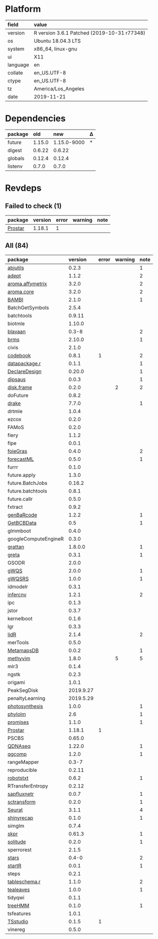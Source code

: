 # Platform

|field    |value                                       |
|:--------|:-------------------------------------------|
|version  |R version 3.6.1 Patched (2019-10-31 r77348) |
|os       |Ubuntu 18.04.3 LTS                          |
|system   |x86_64, linux-gnu                           |
|ui       |X11                                         |
|language |en                                          |
|collate  |en_US.UTF-8                                 |
|ctype    |en_US.UTF-8                                 |
|tz       |America/Los_Angeles                         |
|date     |2019-11-21                                  |

# Dependencies

|package |old    |new         |Δ  |
|:-------|:------|:-----------|:--|
|future  |1.15.0 |1.15.0-9000 |*  |
|digest  |0.6.22 |0.6.22      |   |
|globals |0.12.4 |0.12.4      |   |
|listenv |0.7.0  |0.7.0       |   |

# Revdeps

## Failed to check (1)

|package                        |version |error |warning |note |
|:------------------------------|:-------|:-----|:-------|:----|
|[Prostar](failures.md#prostar) |1.18.1  |1     |        |     |

## All (84)

|package                                         |version   |error |warning |note |
|:-----------------------------------------------|:---------|:-----|:-------|:----|
|[abjutils](problems.md#abjutils)                |0.2.3     |      |        |1    |
|[adept](problems.md#adept)                      |1.1.2     |      |        |2    |
|[aroma.affymetrix](problems.md#aromaaffymetrix) |3.2.0     |      |        |2    |
|[aroma.core](problems.md#aromacore)             |3.2.0     |      |        |2    |
|[BAMBI](problems.md#bambi)                      |2.1.0     |      |        |1    |
|BatchGetSymbols                                 |2.5.4     |      |        |     |
|batchtools                                      |0.9.11    |      |        |     |
|biotmle                                         |1.10.0    |      |        |     |
|[blavaan](problems.md#blavaan)                  |0.3-8     |      |        |2    |
|[brms](problems.md#brms)                        |2.10.0    |      |        |1    |
|civis                                           |2.1.0     |      |        |     |
|[codebook](problems.md#codebook)                |0.8.1     |1     |        |2    |
|[datapackage.r](problems.md#datapackager)       |0.1.1     |      |        |1    |
|[DeclareDesign](problems.md#declaredesign)      |0.20.0    |      |        |1    |
|[dipsaus](problems.md#dipsaus)                  |0.0.3     |      |        |1    |
|[disk.frame](problems.md#diskframe)             |0.2.0     |      |2       |2    |
|doFuture                                        |0.8.2     |      |        |     |
|[drake](problems.md#drake)                      |7.7.0     |      |        |1    |
|drtmle                                          |1.0.4     |      |        |     |
|ezcox                                           |0.2.0     |      |        |     |
|FAMoS                                           |0.2.0     |      |        |     |
|fiery                                           |1.1.2     |      |        |     |
|fipe                                            |0.0.1     |      |        |     |
|[foieGras](problems.md#foiegras)                |0.4.0     |      |        |2    |
|[forecastML](problems.md#forecastml)            |0.5.0     |      |        |1    |
|furrr                                           |0.1.0     |      |        |     |
|future.apply                                    |1.3.0     |      |        |     |
|future.BatchJobs                                |0.16.2    |      |        |     |
|future.batchtools                               |0.8.1     |      |        |     |
|future.callr                                    |0.5.0     |      |        |     |
|fxtract                                         |0.9.2     |      |        |     |
|[genBaRcode](problems.md#genbarcode)            |1.2.2     |      |        |1    |
|[GetBCBData](problems.md#getbcbdata)            |0.5       |      |        |1    |
|glmmboot                                        |0.4.0     |      |        |     |
|googleComputeEngineR                            |0.3.0     |      |        |     |
|[grattan](problems.md#grattan)                  |1.8.0.0   |      |        |1    |
|[greta](problems.md#greta)                      |0.3.1     |      |        |1    |
|GSODR                                           |2.0.0     |      |        |     |
|[gWQS](problems.md#gwqs)                        |2.0.0     |      |        |1    |
|[gWQSRS](problems.md#gwqsrs)                    |1.0.0     |      |        |1    |
|idmodelr                                        |0.3.1     |      |        |     |
|[infercnv](problems.md#infercnv)                |1.2.1     |      |        |2    |
|ipc                                             |0.1.3     |      |        |     |
|jstor                                           |0.3.7     |      |        |     |
|kernelboot                                      |0.1.6     |      |        |     |
|lgr                                             |0.3.3     |      |        |     |
|[lidR](problems.md#lidr)                        |2.1.4     |      |        |2    |
|merTools                                        |0.5.0     |      |        |     |
|[MetamapsDB](problems.md#metamapsdb)            |0.0.2     |      |        |1    |
|[methyvim](problems.md#methyvim)                |1.8.0     |      |5       |5    |
|mlr3                                            |0.1.4     |      |        |     |
|ngstk                                           |0.2.3     |      |        |     |
|origami                                         |1.0.1     |      |        |     |
|PeakSegDisk                                     |2019.9.27 |      |        |     |
|penaltyLearning                                 |2019.5.29 |      |        |     |
|[photosynthesis](problems.md#photosynthesis)    |1.0.0     |      |        |1    |
|[phylolm](problems.md#phylolm)                  |2.6       |      |        |1    |
|[promises](problems.md#promises)                |1.1.0     |      |        |1    |
|[Prostar](failures.md#prostar)                  |1.18.1    |1     |        |     |
|PSCBS                                           |0.65.0    |      |        |     |
|[QDNAseq](problems.md#qdnaseq)                  |1.22.0    |      |        |1    |
|[qgcomp](problems.md#qgcomp)                    |1.2.0     |      |        |1    |
|rangeMapper                                     |0.3-7     |      |        |     |
|reproducible                                    |0.2.11    |      |        |     |
|[robotstxt](problems.md#robotstxt)              |0.6.2     |      |        |1    |
|RTransferEntropy                                |0.2.12    |      |        |     |
|[sapfluxnetr](problems.md#sapfluxnetr)          |0.0.7     |      |        |1    |
|[sctransform](problems.md#sctransform)          |0.2.0     |      |        |1    |
|[Seurat](problems.md#seurat)                    |3.1.1     |      |        |4    |
|[shinyrecap](problems.md#shinyrecap)            |0.1.0     |      |        |1    |
|simglm                                          |0.7.4     |      |        |     |
|[skpr](problems.md#skpr)                        |0.61.3    |      |        |1    |
|[solitude](problems.md#solitude)                |0.2.0     |      |        |1    |
|sperrorest                                      |2.1.5     |      |        |     |
|[stars](problems.md#stars)                      |0.4-0     |      |        |2    |
|[startR](problems.md#startr)                    |0.0.1     |      |        |1    |
|steps                                           |0.2.1     |      |        |     |
|[tableschema.r](problems.md#tableschemar)       |1.1.0     |      |        |2    |
|[tealeaves](problems.md#tealeaves)              |1.0.0     |      |        |1    |
|tidyqwi                                         |0.1.1     |      |        |     |
|[treeHMM](problems.md#treehmm)                  |0.1.0     |      |        |1    |
|tsfeatures                                      |1.0.1     |      |        |     |
|[TSstudio](problems.md#tsstudio)                |0.1.5     |1     |        |     |
|vinereg                                         |0.5.0     |      |        |     |

